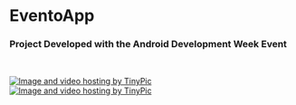 # EventoApp

<h3>Project Developed with the Android Development Week Event</h3>
<br>

<a href="http://pt-br.tinypic.com?ref=a085sj" target="_blank"><img src="http://i65.tinypic.com/a085sj.jpg" border="0" alt="Image and video hosting by TinyPic"></a>
<a href="http://pt-br.tinypic.com?ref=2yl7fk6" target="_blank"><img src="http://i64.tinypic.com/2yl7fk6.jpg" border="0" alt="Image and video hosting by TinyPic"></a>
